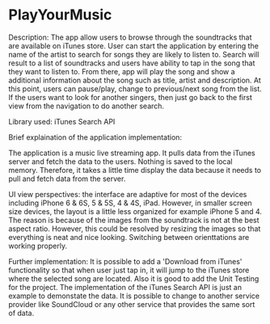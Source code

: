 # PlayYourMusic

Description: The app allow users to browse through the soundtracks that are available on iTunes store. User can start the application by entering the name of the artist to search for songs they are likely to listen to. Search will result to a list of soundtracks and users have ability to tap in the song that they want to listen to. From there, app will play the song and show a additional information about the song such as title, artist and description. At this point, users can pause/play, change to previous/next song from the list. 
             If the users want to look for another singers, then just go back to the first view from the navigation to do another search.
             
Library used: iTunes Search API

Brief explaination of the application implementation: 
  
  The application is a music live streaming app. It pulls data from the iTunes server and fetch the data to the users. Nothing is saved to the local memory. Therefore, it takes a little time display the data because it needs to pull and fetch data from the server. 
  
  UI view perspectives: the interface are adaptive for most of the devices including iPhone 6 & 6S, 5 & 5S, 4 & 4S, iPad. However, in smaller screen size devices, the layout is a little less organized for example iPhone 5 and 4. The reason is because of the images from the soundtrack is not at the best aspect ratio. However, this could be resolved by resizing the images so that everything is neat and nice looking. Switching between orienttations are working properly. 
  
Further implementation: 
  It is possible to add a 'Download from iTunes' functionality so that when user just tap in, it will jump to the iTunes store where the selected song are located. 
  Also it is good to add the Unit Testing for the project. 
  The implementation of the iTunes Search API is just an example to demonstate the data. It is possible to change to another service provider like SoundCloud or any other service that provides the same sort of data.
